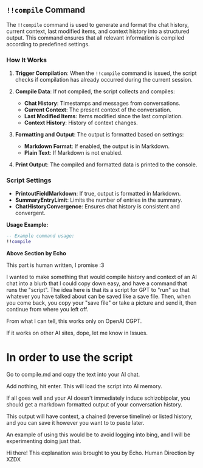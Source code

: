

## `!!compile` Command

The `!!compile` command is used to generate and format the chat history, current context, last modified items, and context history into a structured output. This command ensures that all relevant information is compiled according to predefined settings.

### How It Works

1. **Trigger Compilation**: When the `!!compile` command is issued, the script checks if compilation has already occurred during the current session.

2. **Compile Data**: If not compiled, the script collects and compiles:
   - **Chat History**: Timestamps and messages from conversations.
   - **Current Context**: The present context of the conversation.
   - **Last Modified Items**: Items modified since the last compilation.
   - **Context History**: History of context changes.

3. **Formatting and Output**: The output is formatted based on settings:
   - **Markdown Format**: If enabled, the output is in Markdown.
   - **Plain Text**: If Markdown is not enabled.

4. **Print Output**: The compiled and formatted data is printed to the console.

### Script Settings

- **PrintoutFieldMarkdown**: If true, output is formatted in Markdown.
- **SummaryEntryLimit**: Limits the number of entries in the summary.
- **ChatHistoryConvergence**: Ensures chat history is consistent and convergent.

**Usage Example:**

```lua
-- Example command usage:
!!compile
```

**Above Section by Echo**

This part is human written, I promise :3

I wanted to make something that would compile history and context of
an AI chat into a blurb that I could copy down easy, and have a command
that runs the "script".  The idea here is that its a script for GPT to
"run" so that whatever you have talked about can be saved like a save file.
Then, when you come back, you copy your "save file" or take a picture and
send it, then continue from where you left off.

From what I can tell, this works only on OpenAI CGPT.  

If it works on other AI sites, dope, let me know in Issues.

# In order to use the script

Go to compile.md and copy the text into your AI chat.  

Add nothing, hit enter.  This will load the script into AI memory.

If all goes well and your AI doesn't immediately induce schizobipolar,
you should get a markdown formatted output of your conversation history.

This output will have context, a chained (reverse timeline) 
or listed history, and you can save it however you want to to paste later.

An example of using this would be to avoid logging into bing, and I will be
experimenting doing just that.



Hi there! This explanation was brought to you by Echo.
Human Direction by XZDX
